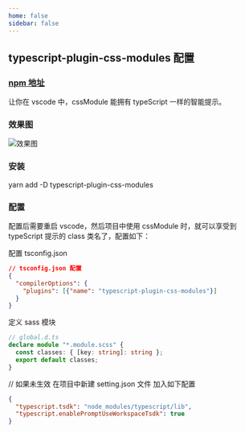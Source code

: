 ```yaml
---
home: false
sidebar: false
---
```


## typescript-plugin-css-modules 配置

### [npm 地址](https://www.npmjs.com/package/typescript-plugin-css-modules)

让你在 vscode 中，cssModule 能拥有 typeScript 一样的智能提示。

### 效果图

![效果图](https://img-blog.csdnimg.cn/b69dd09a2f2542a99474413e0c38aa29.gif#pic_center)

### 安装

yarn add -D typescript-plugin-css-modules

### 配置

配置后需要重启 vscode，然后项目中使用 cssModule 时，就可以享受到 typeScript 提示的 class 类名了，配置如下：

配置 tsconfig.json

```JSON
// tsconfig.json 配置
{
  "compilerOptions": {
    "plugins": [{"name": "typescript-plugin-css-modules"}]
  }
}

```

定义 sass 模块

```ts
// global.d.ts
declare module "*.module.scss" {
  const classes: { [key: string]: string };
  export default classes;
}
```

// 如果未生效 在项目中新建 setting.json 文件 加入如下配置

```JSON .vscode settings.json
{
  "typescript.tsdk": "node_modules/typescript/lib",
  "typescript.enablePromptUseWorkspaceTsdk": true
}

```
